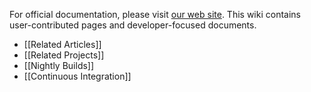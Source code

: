 For official documentation, please visit [our web site](http://netty.io).  This wiki contains user-contributed pages and developer-focused documents.

* [[Related Articles]]
* [[Related Projects]]
* [[Nightly Builds]]
* [[Continuous Integration]]
